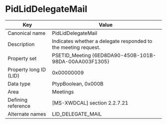 # PidLidDelegateMail

| Key | Value |
|---|---|
| Canonical name | PidLidDelegateMail |
| Description | Indicates whether a delegate responded to the meeting request. |
| Property set | PSETID_Meeting {6ED8DA90-450B-101B-98DA-00AA003F1305} |
| Property long ID (LID) | 0x00000009 |
| Data type | PtypBoolean, 0x000B |
| Area | Meetings |
| Defining reference | [MS-XWDCAL] section 2.2.7.21 |
| Alternate names | LID_DELEGATE_MAIL |
